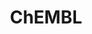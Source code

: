 ---
bigquery: https://console.cloud.google.com/bigquery?p=patents-public-data&d=ebi_chembl&page=dataset
citation: '"The ChEMBL database in 2017." Anna Gaulton, Anne Hersey, Michał Nowotka,
  A Patrícia Bento, Jon Chambers, David Mendez, Prudence Mutowo, Francis Atkinson,
  Louisa J Bellis, Elena Cibrián-Uhalte, Mark Davies, Nathan Dedman, Anneli Karlsson,
  María Paula Magariños, John P Overington, George Papadatos, Ines Smit, Andrew R
  Leach Nucleic acids Research (2017) 45 (Database Issue), D945-D954'
contributors: European Bioinformatics Institute
cost: None
description: ChEMBL Data is a manually curated database of small molecules used in
  drug discovery, including information about existing patented drugs.
documentation: 'schema: https://www.ebi.ac.uk/chembl/db_schema


  '
last_edit: 04/12/2022, 21:45:16
location: https://console.cloud.google.com/marketplace/product/google_patents_public_datasets/chembl
maintained_by: EMBL-EBI, an outstation of European Molecular Biology Laboratory
related_publications: '

  ChEMBL: towards direct deposition of bioassay data.


  Mendez D, Gaulton A, Bento AP, Chambers J, De Veij M, Félix E, Magariños MP, Mosquera
  JF, Mutowo P, Nowotka M, Gordillo-Marañón M, Hunter F, Junco L, Mugumbate G, Rodriguez-Lopez
  M, Atkinson F, Bosc N, Radoux CJ, Segura-Cabrera A, Hersey A, Leach AR.


  — Nucleic Acids Res. 2019; 47(D1):D930-D940. doi: 10.1093/nar/gky1075

  '
schema_fields:
- inorganic_flag
- cell_source_organism
- nda_type
- l5
- l8
- ddd_comment
- efo_id
- num_alerts
- assay_tissue
- molecule_type
- warning_class
- cx_logd
- mw_monoisotopic
- source
- binding_site_comment
- alogp
- comp_class_id
- organism
- company
- research_stem
- ref_url
- domain_description
- relationship_type
- assay_category
- standard_value
- irac_code
- ro3_pass
- usan_stem_definition
- cx_most_apka
- stem
- stem_class
- drug_product_flag
- published_type
- status
- updated_on
- sequence_md5sum
- warning_description
- rtb
- toid
- domain_id
- class_type
- heavy_atoms
- approval_date
- value
- drugind_id
- accession
- pathway_key
- mol_irac_id
- disease_efficacy
- species_group_flag
- usan_year
- targcomp_id
- ass_cls_map_id
- prodrug
- hbd_lipinski
- acd_most_bpka
- drug_substance_flag
- assay_strain
- co_stem_id
- cell_source_tissue
- domain_type
- stat
- actsm_id
- aromatic_rings
- ingredient
- molsyn_id
- level4
- activity_id
- priority
- assay_id
- log_id
- selectivity_comment
- prod_pat_id
- label
- l7
- relation
- source_domain_id
- job_id
- mecref_id
- l4
- src_short_name
- syn_type
- bei
- met_conversion
- assay_cell_type
- withdrawn_country
- orig_description
- assay_source
- patent_use_code
- met_comment
- ref_id
- previous_company
- pchembl_value
- doc_id
- component_id
- predbind_id
- annotation
- warnref_id
- substrate_record_id
- level2
- smarts
- version
- cx_logp
- max_phase
- relationship
- compd_id
- natural_product
- mol_atc_id
- mesh_heading
- level1_description
- withdrawn_class
- strength
- target_mapping
- level3_description
- warning_type
- rgid
- direct_interaction
- first_approval
- ddd_value
- site_residues
- qed_weighted
- protein_class_desc
- helm_notation
- efo_term
- oral
- short_name
- tax_id
- parent_type
- atc_code
- publication_number
- caloha_id
- std_act_id
- pathway_id
- smid
- warning_country
- normal_range_max
- frac_code
- ridx
- bao_id
- hbd
- downgraded
- country
- set_name
- withdrawn_year
- l2
- metabolite_record_id
- comp_go_id
- major_class
- aspect
- relationship_desc
- src_assay_id
- withdrawn_reason
- tid_fixed
- homologue
- name
- applicant_full_name
- standard_text_value
- le
- idx
- doi
- site_name
- journal
- ad_type
- warning_id
- l1
- title
- full_molformula
- path
- mechanism_of_action
- description
- indication_class
- patent_no
- ref_type
- mol_hrac_id
- synonyms
- submission_date
- cell_ontology_id
- volume
- mc_target_accession
- year
- component_type
- class_level
- mec_id
- chirality
- site_id
- bao_format
- usan_substem
- record_id
- assay_type
- alert_id
- mw_freebase
- issue
- curation_comment
- assay_class_id
- hba
- warning_year
- tissue_id
- mc_target_type
- ddd_id
- standard_upper_value
- standard_type
- first_page
- assay_tax_id
- enzyme_tid
- parameter_value
- level3
- mc_target_name
- isoform
- alert_set_id
- metref_id
- activity_comment
- level2_description
- db_source
- result_flag
- standard_flag
- abstract
- text_value
- cidx
- enzyme_name
- targrel_id
- hrac_code
- protclasssyn_id
- bao_endpoint
- upper_value
- num_lipinski_ro5_violations
- route
- assay_desc
- pubmed_id
- ddd_units
- active_molregno
- therapeutic_flag
- dosed_ingredient
- compound_key
- product_id
- protein_class_synonym
- target_desc
- compsyn_id
- full_mwt
- parent_go_id
- parameter_type
- cell_source_tax_id
- polymer_flag
- definition
- cellosaurus_id
- acd_most_apka
- molecular_species
- canonical_smiles
- level5
- pref_name
- compound_name
- formulation_id
- entity_id
- dosage_form
- db_version
- molecular_mechanism
- entity_type
- creation_date
- chebi_par_id
- variant_id
- lle
- tbl
- assay_subcellular_fraction
- assay_organism
- biocomp_id
- parenteral
- normal_range_min
- active_ingredient
- src_compound_id
- met_id
- patent_id
- alert_name
- src_description
- availability_type
- prediction_method
- drug_record_id
- withdrawn_flag
- delist_flag
- sitecomp_id
- units
- published_value
- last_active
- trade_name
- hrac_class_id
- topical
- chembl_id
- black_box_warning
- action_type
- frac_class_id
- go_id
- cl_lincs_id
- mol_frac_id
- cell_name
- indref_id
- acd_logp
- aidx
- acd_logd
- structure_type
- published_units
- cell_description
- related_tid
- level4_description
- confidence
- curated_by
- l3
- data_validity_comment
- hba_lipinski
- tid
- cell_id
- sei
- molfile
- as_id
- doc_type
- start_position
- usan_stem
- who_name
- subgroup
- activity_count
- mc_tax_id
- num_ro5_violations
- component_synonym
- patent_expire_date
- ddd_admr
- published_relation
- confidence_score
- target_type
- assay_test_type
- qudt_units
- standard_inchi_key
- mesh_id
- max_phase_for_ind
- innovator_company
- updated_by
- protein_class_id
- comments
- res_stem_id
- end_position
- first_in_class
- potential_duplicate
- psa
- last_page
- mc_organism
- assay_param_id
- type
- cpd_str_alert_id
- mutation
- src_id
- standard_units
- domain_name
- uberon_id
- standard_inchi
- molregno
- bto_id
- cx_most_bpka
- l6
- level1
- ap_id
- authors
- irac_class_id
- mechanism_comment
- standard_relation
- usan_stem_id
- parent_id
- parent_molregno
- uo_units
- sequence
- clo_id
- oc_id
- who_extra
shortname: chembl
tags:
- biotechnology
- health
- chemical
- bioinformatics
- medical
terms_of_use: CC BY-SA 3.0
title: ChEMBL
uuid: e232a192-965c-4ec9-904c-155b6dfe56c5
---